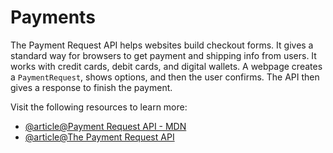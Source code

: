 # Payments

The Payment Request API helps websites build checkout forms. It gives a standard way for browsers to get payment and shipping info from users. It works with credit cards, debit cards, and digital wallets. A webpage creates a `PaymentRequest`, shows options, and then the user confirms. The API then gives a response to finish the payment.

Visit the following resources to learn more:

- [@article@Payment Request API - MDN](https://developer.mozilla.org/en-US/docs/Web/API/Payment_Request_API)
- [@article@The Payment Request API](https://www.w3.org/TR/payment-request/)
